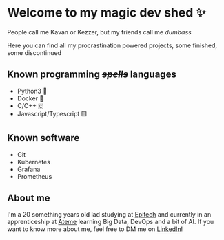 # Welcome to my magic dev shed ✨

People call me Kavan or Kezzer, but my friends call me *dumbass*

Here you can find all my procrastination powered projects, some finished, some discontinued

## Known programming *~~spells~~* languages

- Python3 🐍
- Docker 🐋
- C/C++ 🇨
- Javascript/Typescript 🟨

## Known software

- Git
- Kubernetes
- Grafana
- Prometheus

## About me

I'm a 20 something years old lad studying at [Epitech](https://www.epitech.eu/en/) and currently in an apprenticeship at [Ateme](https://www.ateme.com/) learning Big Data, DevOps and a bit of AI.
If you want to know more about me, feel free to DM me on [LinkedIn](https://www.linkedin.com/in/kavan-t/)!
